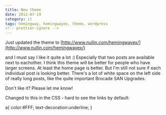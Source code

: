 ```yaml
---
title: New theme
date: 2012-07-19
category: it
tags: hemingway, hemingwayex, theme, wordpress
<!-- prettier-ignore -->
---
```


Just updated the theme
to [http://www.nullin.com/hemingwayex/](http://www.nullin.com/hemingwayex/)

and I must say I like it quite a lot :) Especially that two posts are available
next to eachother. I think this theme will be better for people who have larger
screens. At least the home page is better. But I'm still not sure if each
individual post is looking better. There's a lot of white space on the left side
of really long posts, like the quite important Brocade SAN Upgrades.

Don't like it? Please let me know!

Changed to this in the CSS - hard to see the links by default:

a{ color:#FFF; text-decoration:underline; }
